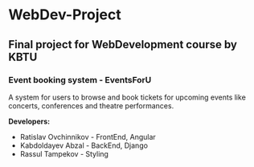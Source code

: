 # WebDev-Project
## Final project for WebDevelopment course by KBTU

### Event booking system - EventsForU

A system for users to browse and book tickets for upcoming events like concerts, conferences and theatre performances.



**Developers:**
- Ratislav Ovchinnikov - FrontEnd, Angular 
- Kabdoldayev Abzal - BackEnd, Django
- Rassul Tampekov - Styling
